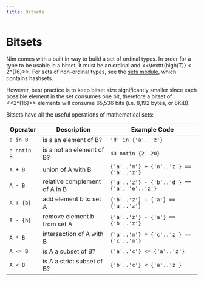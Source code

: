 ```yaml
---
title: Bitsets
---
```


# Bitsets

Nim comes with a built in way to build a set of ordinal types. In order for a type to be usable in a bitset, it must be an ordinal and <<\texttt{high(T)} < 2^{16}>>. For sets of non-ordinal types, see the [sets module](http://nim-lang.org/docs/sets.html), which contains hashsets.

However, best practice is to keep bitset size significantly smaller since each possible element in the set consumes one bit, therefore a bitset of <<2^{16}>> elements will consume 65,536 bits (i.e. 8,192 bytes, or 8KiB).

Bitsets have all the useful operations of mathematical sets:

| Operator    | Description                   | Example Code                                 |
|-------------|-------------------------------|----------------------------------------------|
| `a in B`    | is a an element of B?         | `'d' in {'a'..'z'}`                          |
| `a notin B` | is a not an element of B?     | `40 notin {2..20} `                          |
| `A + B`     | union of A with B             | `{'a'..'m'} + {'n'..'z'} == {'a'..'z'}`      |
| `A - B`     | relative complement of A in B | `{'a'..'z'} - {'b'..'d'} == {'a', 'e'..'z'}` |
| `A + {b}`   | add element b to set A        | `{'b'..'z'} + {'a'} == {'a'..'z'}`           |
| `A - {b}`   | remove element b from set A   | `{'a'..'z'} - {'a'} == {'b'..'z'}`           |
| `A * B`     | intersection of A with B      | `{'a'..'m'} * {'c'..'z'} == {'c'..'m'}`      |
| `A <= B`    | is A a subset of B?           | `{'a'..'c'} <= {'a'..'z'}`                   |
| `A < B`     | is A a strict subset of B?    | `{'b'..'c'} < {'a'..'z'}`                    |

